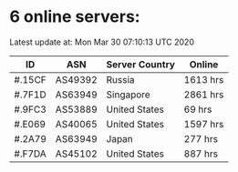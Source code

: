 # 6 online servers:

Latest update at: Mon Mar 30 07:10:13 UTC 2020

| ID | ASN | Server Country | Online |
| -- | --- | -------------- | ------ |
| #.15CF | AS49392 | Russia | 1613 hrs |
| #.7F1D | AS63949 | Singapore | 2861 hrs |
| #.9FC3 | AS53889 | United States | 69 hrs |
| #.E069 | AS40065 | United States | 1597 hrs |
| #.2A79 | AS63949 | Japan | 277 hrs |
| #.F7DA | AS45102 | United States | 887 hrs |

